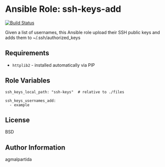 # Ansible Role: ssh-keys-add

[![Build Status](https://api.travis-ci.com/agmalpartida/ansible-role-sshkeys.svg?branch=master)](https://travis-ci.com/github/agmalpartida/ansible-role-sshkeys)

Given a list of usernames, this Ansible role upload their SSH public keys and adds them to ~/.ssh/authorized_keys

Requirements
------------

* `httplib2` - installed automatically via PIP

Role Variables
--------------

```
ssh_keys_local_path: "ssh-keys"  # relative to ./files

ssh_keys_usernames_add:
  - example
```


License
-------

BSD

Author Information
------------------

agmalpartida
